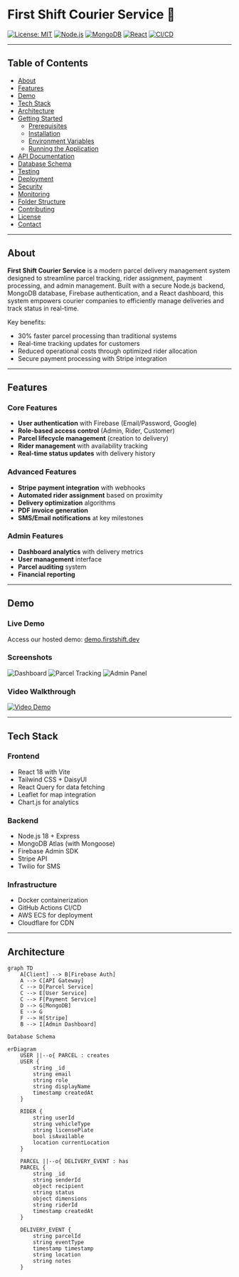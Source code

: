 # First Shift Courier Service 🚚

[![License: MIT](https://img.shields.io/badge/License-MIT-green.svg)](LICENSE)
[![Node.js](https://img.shields.io/badge/Node.js-v18.x-blue)](https://nodejs.org/)
[![MongoDB](https://img.shields.io/badge/MongoDB-v6.x-green)](https://www.mongodb.com/)
[![React](https://img.shields.io/badge/React-v18.x-blue)](https://reactjs.org/)
[![CI/CD](https://img.shields.io/badge/CI/CD-GitHub_Actions-blue)](https://github.com/features/actions)

---

## Table of Contents

- [About](#about)
- [Features](#features)
- [Demo](#demo)
- [Tech Stack](#tech-stack)
- [Architecture](#architecture)
- [Getting Started](#getting-started)
  - [Prerequisites](#prerequisites)
  - [Installation](#installation)
  - [Environment Variables](#environment-variables)
  - [Running the Application](#running-the-application)
- [API Documentation](#api-documentation)
- [Database Schema](#database-schema)
- [Testing](#testing)
- [Deployment](#deployment)
- [Security](#security)
- [Monitoring](#monitoring)
- [Folder Structure](#folder-structure)
- [Contributing](#contributing)
- [License](#license)
- [Contact](#contact)

---

## About

**First Shift Courier Service** is a modern parcel delivery management system designed to streamline parcel tracking, rider assignment, payment processing, and admin management. Built with a secure Node.js backend, MongoDB database, Firebase authentication, and a React dashboard, this system empowers courier companies to efficiently manage deliveries and track status in real-time.

Key benefits:
- 30% faster parcel processing than traditional systems
- Real-time tracking updates for customers
- Reduced operational costs through optimized rider allocation
- Secure payment processing with Stripe integration

---

## Features

### Core Features
- **User authentication** with Firebase (Email/Password, Google)
- **Role-based access control** (Admin, Rider, Customer)
- **Parcel lifecycle management** (creation to delivery)
- **Rider management** with availability tracking
- **Real-time status updates** with delivery history

### Advanced Features
- **Stripe payment integration** with webhooks
- **Automated rider assignment** based on proximity
- **Delivery optimization** algorithms
- **PDF invoice generation**
- **SMS/Email notifications** at key milestones

### Admin Features
- **Dashboard analytics** with delivery metrics
- **User management** interface
- **Parcel auditing** system
- **Financial reporting**

---

## Demo

### Live Demo
Access our hosted demo: [demo.firstshift.dev](https://demo.firstshift.dev)

### Screenshots
![Dashboard](docs/screenshots/dashboard.png)
![Parcel Tracking](docs/screenshots/tracking.png)
![Admin Panel](docs/screenshots/admin.png)

### Video Walkthrough
[![Video Demo](https://img.youtube.com/vi/VIDEO_ID/0.jpg)](https://youtu.be/VIDEO_ID)

---

## Tech Stack

### Frontend
- React 18 with Vite
- Tailwind CSS + DaisyUI
- React Query for data fetching
- Leaflet for map integration
- Chart.js for analytics

### Backend
- Node.js 18 + Express
- MongoDB Atlas (with Mongoose)
- Firebase Admin SDK
- Stripe API
- Twilio for SMS

### Infrastructure
- Docker containerization
- GitHub Actions CI/CD
- AWS ECS for deployment
- Cloudflare for CDN

---

## Architecture

```mermaid
graph TD
    A[Client] --> B[Firebase Auth]
    A --> C[API Gateway]
    C --> D[Parcel Service]
    C --> E[User Service]
    C --> F[Payment Service]
    D --> G[MongoDB]
    E --> G
    F --> H[Stripe]
    B --> I[Admin Dashboard]

Database Schema

erDiagram
    USER ||--o{ PARCEL : creates
    USER {
        string _id
        string email
        string role
        string displayName
        timestamp createdAt
    }
    
    RIDER {
        string userId
        string vehicleType
        string licensePlate
        bool isAvailable
        location currentLocation
    }
    
    PARCEL ||--o{ DELIVERY_EVENT : has
    PARCEL {
        string _id
        string senderId
        object recipient
        string status
        object dimensions
        string riderId
        timestamp createdAt
    }
    
    DELIVERY_EVENT {
        string parcelId
        string eventType
        timestamp timestamp
        string location
        string notes
    }
